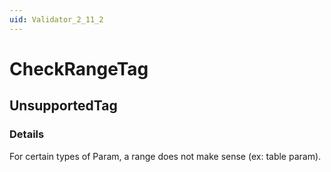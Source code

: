 ```yaml
---
uid: Validator_2_11_2
---
```


# CheckRangeTag

## UnsupportedTag

<!-- Description, Properties, ... sections are auto-generated. -->
<!-- REPLACE ME AUTO-GENERATION -->

### Details

For certain types of Param, a range does not make sense (ex: table param).

<!-- Uncomment to add example code -->
<!--### Example code-->
